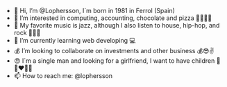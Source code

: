 - 👋 Hi, I’m @Lophersson, I´m born in 1981 in Ferrol (Spain)
- 👀 I’m interested in computing, accounting, chocolate and pizza 🍫🍕😛💦
- 🎵 My favorite music is jazz, although I also listen to house, hip-hop, and rock 🎷🎸🎤
- 🌱 I’m currently learning web developing 💻
- 💰 I’m looking to collaborate on investments and other business 💰😎✌️
- 😍 I´m a single man and looking for a girlfriend, I want to have children 💝👩‍❤️‍👨👶
- 📫 How to reach me: @lophersson

<!---
Lophersson/Lophersson is a ✨ special ✨ repository because its `README.md` (this file) appears on your GitHub profile.
You can click the Preview link to take a look at your changes.
--->
